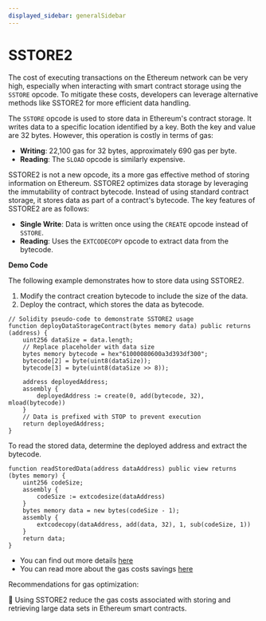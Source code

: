 ```yaml
---
displayed_sidebar: generalSidebar
---
```


# SSTORE2

The cost of executing transactions on the Ethereum network can be very high, especially when interacting with smart contract storage using the `SSTORE` opcode. To mitigate these costs, developers can leverage alternative methods like SSTORE2 for more efficient data handling.

The `SSTORE` opcode is used to store data in Ethereum's contract storage. It writes data to a specific location identified by a key. Both the key and value are 32 bytes. However, this operation is costly in terms of gas:

- **Writing**: 22,100 gas for 32 bytes, approximately 690 gas per byte.
- **Reading**: The `SLOAD` opcode is similarly expensive.

SSTORE2 is not a new opcode, its a more gas effective method of storing information on Ethereum. SSTORE2 optimizes data storage by leveraging the immutability of contract bytecode. Instead of using standard contract storage, it stores data as part of a contract's bytecode. The key features of SSTORE2 are as follows:

- **Single Write**: Data is written once using the `CREATE` opcode instead of `SSTORE`.
- **Reading**: Uses the `EXTCODECOPY` opcode to extract data from the bytecode.

**Demo Code**

The following example demonstrates how to store data using SSTORE2.

1. Modify the contract creation bytecode to include the size of the data.
2. Deploy the contract, which stores the data as bytecode.

```solidity
// Solidity pseudo-code to demonstrate SSTORE2 usage
function deployDataStorageContract(bytes memory data) public returns (address) {
    uint256 dataSize = data.length;
    // Replace placeholder with data size
    bytes memory bytecode = hex"61000080600a3d393df300";
    bytecode[2] = byte(uint8(dataSize));
    bytecode[3] = byte(uint8(dataSize >> 8));

    address deployedAddress;
    assembly {
        deployedAddress := create(0, add(bytecode, 32), mload(bytecode))
    }
    // Data is prefixed with STOP to prevent execution
    return deployedAddress;
}
```

To read the stored data, determine the deployed address and extract the bytecode.

```solidity
function readStoredData(address dataAddress) public view returns (bytes memory) {
    uint256 codeSize;
    assembly {
        codeSize := extcodesize(dataAddress)
    }
    bytes memory data = new bytes(codeSize - 1);
    assembly {
        extcodecopy(dataAddress, add(data, 32), 1, sub(codeSize, 1))
    }
    return data;
}
```

- You can find out more details [here](https://github.com/Vectorized/solady/blob/main/src/utils/SSTORE2.sol)
- You can read more about the gas costs savings [here](https://github.com/0xsequence/sstore2)

Recommendations for gas optimization:

🌟 Using SSTORE2 reduce the gas costs associated with storing and retrieving large data sets in Ethereum smart contracts.
